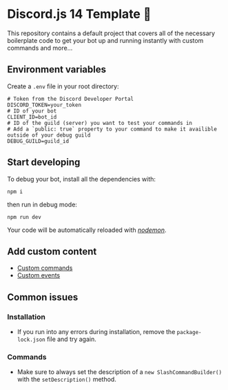 # Discord.js 14 Template 🚀

This repository contains a default project that covers all of the necessary boilerplate code to get your bot up and running instantly with custom commands and more...

## Environment variables
Create a `.env` file in your root directory:
```env
# Token from the Discord Developer Portal
DISCORD_TOKEN=your_token
# ID of your bot
CLIENT_ID=bot_id
# ID of the guild (server) you want to test your commands in
# Add a `public: true` property to your command to make it availible outside of your debug guild
DEBUG_GUILD=guild_id
```

## Start developing
To debug your bot, install all the dependencies with:
```
npm i
```
then run in debug mode:
```
npm run dev
```
Your code will be automatically reloaded with [*nodemon*](https://www.npmjs.com/package/nodemon).

## Add custom content
- [Custom commands](https://github.com/kubgus/discord-js-14-template/blob/master/commands/README.md)
- [Custom events](https://github.com/kubgus/discord-js-14-template/blob/master/events/README.md)

## Common issues
### Installation
- If you run into any errors during installation, remove the `package-lock.json` file and try again.
### Commands
- Make sure to always set the description of a `new SlashCommandBuilder()` with the `setDescription()` method.
